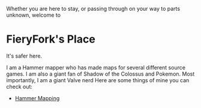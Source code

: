 Whether you are here to stay, or passing through on your way to parts unknown, welcome to
# FieryFork's Place
It's safer here.

I am a Hammer mapper who has made maps for several different source games.
I am also a giant fan of Shadow of the Colossus and Pokemon. Most importantly, I am a giant Valve nerd
Here are some things of mine you can check out: 
- [Hammer Mapping](hammer.md)
